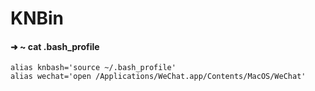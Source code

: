 # KNBin

#### ➜  ~ cat .bash_profile

```
alias knbash='source ~/.bash_profile'
alias wechat='open /Applications/WeChat.app/Contents/MacOS/WeChat'    
```
